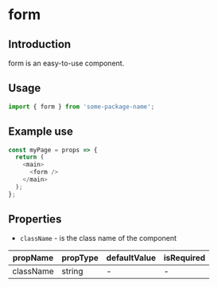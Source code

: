 # form

<!-- STORY -->

## Introduction

form is an easy-to-use component.

## Usage

```javascript
import { form } from 'some-package-name';
```

## Example use

```javascript
const myPage = props => {
  return (
    <main>
      <form />
    </main>
  );
};
```

## Properties

- `className` - is the class name of the component

| propName  | propType | defaultValue | isRequired |
| --------- | -------- | ------------ | ---------- |
| className | string   | -            | -          |
